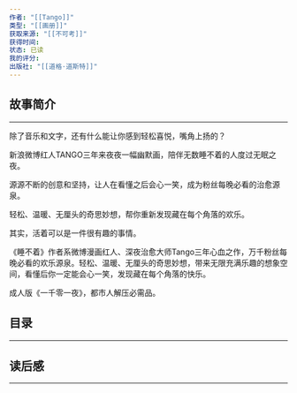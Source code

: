 ```yaml
---
作者: "[[Tango]]"
类型: "[[画册]]"
获取来源: "[[不可考]]"
获得时间: 
状态: 已读
我的评分: 
出版社: "[[道格·道斯特]]"
---
```

## 故事简介
---
除了音乐和文字，还有什么能让你感到轻松喜悦，嘴角上扬的？

新浪微博红人TANGO三年来夜夜一幅幽默画，陪伴无数睡不着的人度过无眠之夜。

源源不断的创意和坚持，让人在看懂之后会心一笑，成为粉丝每晚必看的治愈源泉。

轻松、温暖、无厘头的奇思妙想，帮你重新发现藏在每个角落的欢乐。

其实，活着可以是一件很有趣的事情。

《睡不着》作者系微博漫画红人、深夜治愈大师Tango三年心血之作，万千粉丝每晚必看的欢乐源泉。轻松、温暖、无厘头的奇思妙想，带来无限充满乐趣的想象空间，看懂后你一定能会心一笑，发现藏在每个角落的快乐。

成人版《一千零一夜》，都市人解压必需品。
## 目录
---


## 读后感
---
